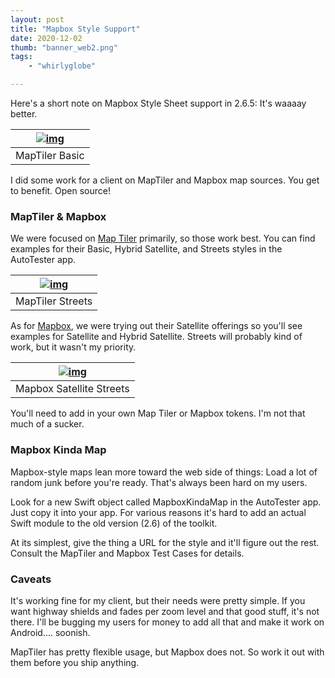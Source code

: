 ```yaml
---
layout: post
title: "Mapbox Style Support"
date: 2020-12-02
thumb: "banner_web2.png"
tags: 
    - "whirlyglobe"

---
```




Here's a short note on Mapbox Style Sheet support in 2.6.5: It's waaaay better.



| [![img](https://2.bp.blogspot.com/-R8YOoexzrTg/XeWVHj40snI/AAAAAAAAEXg/Mmoq_R367pQlWZnFhlJY-KfD-_l1kKWmgCK4BGAYYCw/s320/IMG_0113.jpeg)](http://2.bp.blogspot.com/-R8YOoexzrTg/XeWVHj40snI/AAAAAAAAEXg/Mmoq_R367pQlWZnFhlJY-KfD-_l1kKWmgCK4BGAYYCw/s1600/IMG_0113.jpeg) |
| ------------------------------------------------------------ |
| MapTiler Basic                                               |


I did some work for a client on MapTiler and Mapbox map sources. You get to benefit. Open source!



### MapTiler & Mapbox


We were focused on [Map Tiler](http://maptiler.com/) primarily, so those work best. You can find examples for their Basic, Hybrid Satellite, and Streets styles in the AutoTester app.



| [![img](https://4.bp.blogspot.com/-GRM2Nu93tvw/XeWVSJt0bsI/AAAAAAAAEXo/7eCpSbKL3ZoUnFMaHGrHsNCvFUZGTMmUgCK4BGAYYCw/s320/IMG_0114.jpeg)](http://4.bp.blogspot.com/-GRM2Nu93tvw/XeWVSJt0bsI/AAAAAAAAEXo/7eCpSbKL3ZoUnFMaHGrHsNCvFUZGTMmUgCK4BGAYYCw/s1600/IMG_0114.jpeg) |
| ------------------------------------------------------------ |
| MapTiler Streets                                             |


As for [Mapbox](http://mapbox.com/), we were trying out their Satellite offerings so you'll see examples for Satellite and Hybrid Satellite. Streets will probably kind of work, but it wasn't my priority.



| [![img](https://1.bp.blogspot.com/-tT5f2AwaNZg/XeWVYKSJ1VI/AAAAAAAAEX0/nF2ezxljTZw1C9X2tFBrw04QX6W4PlZPgCK4BGAYYCw/s320/IMG_0112.jpeg)](http://1.bp.blogspot.com/-tT5f2AwaNZg/XeWVYKSJ1VI/AAAAAAAAEX0/nF2ezxljTZw1C9X2tFBrw04QX6W4PlZPgCK4BGAYYCw/s1600/IMG_0112.jpeg) |
| ------------------------------------------------------------ |
| Mapbox Satellite Streets                                     |


You'll need to add in your own Map Tiler or Mapbox tokens. I'm not that much of a sucker.



### Mapbox Kinda Map


Mapbox-style maps lean more toward the web side of things: Load a lot of random junk before you're ready. That's always been hard on my users.

Look for a new Swift object called MapboxKindaMap in the AutoTester app. Just copy it into your app. For various reasons it's hard to add an actual Swift module to the old version (2.6) of the toolkit.

At its simplest, give the thing a URL for the style and it'll figure out the rest. Consult the MapTiler and Mapbox Test Cases for details.



### Caveats


It's working fine for my client, but their needs were pretty simple. If you want highway shields and fades per zoom level and that good stuff, it's not there. I'll be bugging my users for money to add all that and make it work on Android.... soonish.

MapTiler has pretty flexible usage, but Mapbox does not. So work it out with them before you ship anything.